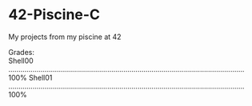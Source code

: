 # 42-Piscine-C
My projects from my piscine at 42

Grades:                                                                                                                            
Shell00   .....................................................................................................................   100%
Shell01   .....................................................................................................................   100%
